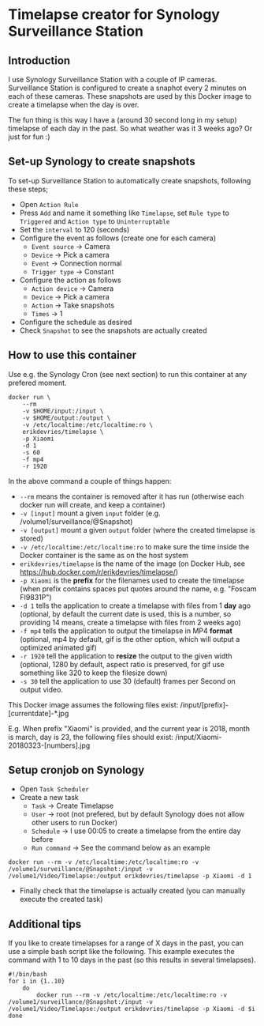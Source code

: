 # Timelapse creator for Synology Surveillance Station

## Introduction

I use Synology Surveillance Station with a couple of IP cameras. Surveillance Station is configured to create a snaphot every 2 minutes on each of these cameras. These snapshots are used by this Docker image to create a timelapse when the day is over.

The fun thing is this way I have a (around 30 second long in my setup) timelapse of each day in the past. So what weather was it 3 weeks ago? Or just for fun :)

## Set-up Synology to create snapshots

To set-up Surveillance Station to automatically create snapshots, following these steps;
* Open `Action Rule`
* Press `Add` and name it something like `Timelapse`, set `Rule type` to `Triggered` and `Action type` to `Uninterruptable`
* Set the `interval` to 120 (seconds)
* Configure the event as follows (create one for each camera)
    * `Event source` -> Camera
    * `Device` -> Pick a camera
    * `Event` -> Connection normal
    * `Trigger type` -> Constant
* Configure the action as follows
    * `Action device` -> Camera
    * `Device` -> Pick a camera
    * `Action` -> Take snapshots
    * `Times` -> 1
* Configure the schedule as desired
* Check `Snapshot` to see the snapshots are actually created

## How to use this container

Use e.g. the Synology Cron (see next section) to run this container at any prefered moment.

```
docker run \
    --rm
    -v $HOME/input:/input \
    -v $HOME/output:/output \
    -v /etc/localtime:/etc/localtime:ro \
    erikdevries/timelapse \
    -p Xiaomi
    -d 1
    -s 60
    -f mp4
    -r 1920
```

In the above command a couple of things happen:
* `--rm` means the container is removed after it has run (otherwise each docker run will create, and keep a container)
* `-v [input]` mount a given `input` folder (e.g. /volume1/surveillance/@Snapshot)
* `-v [output]` mount a given `output` folder (where the created timelapse is stored)
* `-v /etc/localtime:/etc/localtime:ro` to make sure the time inside the Docker container is the same as on the host system
* `erikdevries/timelapse` is the name of the image (on Docker Hub, see https://hub.docker.com/r/erikdevries/timelapse/)
* `-p Xiaomi` is the **prefix** for the filenames used to create the timelapse (when prefix contains spaces put quotes around the name, e.g. "Foscam FI9831P")
* `-d 1` tells the application to create a timelapse with files from 1 **day** ago (optional, by default the current date is used, this is a number, so providing 14 means, create a timelapse with files from 2 weeks ago)
* `-f mp4` tells the application to output the timelapse in MP4 **format** (optional, mp4 by default, gif is the other option, which will output a optimized animated gif)
* `-r 1920` tell the application to **resize** the output to the given width (optional, 1280 by default, aspect ratio is preserved, for gif use something like 320 to keep the filesize down)
* `-s 30` tell the application to use 30 (default) frames per Second on output video.

This Docker image assumes the following files exist: /input/[prefix]-[currentdate]-*.jpg

E.g. When prefix "Xiaomi" is provided, and the current year is 2018, month is march, day is 23, the following files should exist: /input/Xiaomi-20180323-[numbers].jpg

## Setup cronjob on Synology

* Open `Task Scheduler`
* Create a new task
    * `Task` -> Create Timelapse
    * `User` -> root (not prefered, but by default Synology does not allow other users to run Docker)
    * `Schedule` -> I use 00:05 to create a timelapse from the entire day before
    * `Run command` -> See the command below as an example

``
docker run --rm -v /etc/localtime:/etc/localtime:ro -v /volume1/surveillance/@Snapshot:/input -v /volume1/Video/Timelapse:/output erikdevries/timelapse -p Xiaomi -d 1
``

* Finally check that the timelapse is actually created (you can manually execute the created task)

## Additional tips

If you like to create timelapses for a range of X days in the past, you can use a simple bash script like the following. This example executes the command with 1 to 10 days in the past (so this results in several timelapses).

```
#!/bin/bash
for i in {1..10}
    do
        docker run --rm -v /etc/localtime:/etc/localtime:ro -v /volume1/surveillance/@Snapshot:/input -v /volume1/Video/Timelapse:/output erikdevries/timelapse -p Xiaomi -d $i
done
```
